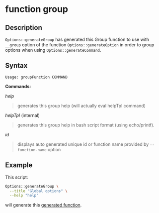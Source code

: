 # function group

## Description

`Options::generateGroup` has generated this Group function to use with `__group`
option of the function `Options::generateOption` in order to group options when
using `Options::generateCommand`.

## Syntax

```text
Usage: groupFunction COMMAND
```

**Commands:**

_help_

> generates this group help (will actually eval helpTpl command)

_helpTpl_ (internal)

> generates this group help in bash script format (using echo/printf).

_id_

> displays auto generated unique id or function name provided by
> `--function-name` option

## Example

This script:

```bash
Options::generateGroup \
  --title "Global options" \
  --help "help"
```

will generate this
[generated function](https://github.com/fchastanet/bash-tools-framework/blob/master/src/Options/testsData/generateGroup.caseGroupOptionValid.sh).
